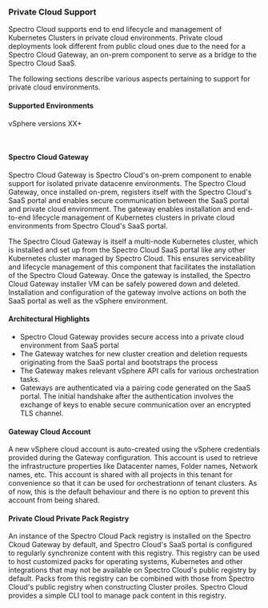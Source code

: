 ### Private Cloud Support

Spectro Cloud supports end to end lifecycle and management of Kubernetes Clusters in private cloud environments. Private cloud deployments look different from public cloud ones due to the need for a Spectro Cloud Gateway, an on-prem component to serve as a bridge to the Spectro Cloud SaaS.

The following sections describe various aspects pertaining to support for private cloud environments.

#### Supported Environments

vSphere versions XX+

<br />

#### Spectro Cloud Gateway

Spectro Cloud Gateway is Spectro Cloud's on-prem component to enable support for isolated private datacenre environments. The Spectro Cloud Gateway, once installed on-prem, registers itself with the Spectro Cloud's SaaS portal and enables secure communication between the SaaS portal and private cloud environment. The gateway enables installation and end-to-end lifecycle management of Kubernetes clusters in private cloud environments from Spectro Cloud's SaaS portal.

The Spectro Cloud Gateway is itself a multi-node Kubernetes cluster, which is installed and set up from the Spectro Cloud SaaS portal like any other Kubernetes cluster managed by Spectro Cloud. This ensures serviceability and lifecycle management of this component that facilitates the installation of the Spectro Cloud Gateway. Once the gateway is installed, the Spectro Cloud Gateway installer VM can be safely powered down and deleted. Installation and configuration of the gateway involve actions on both the SaaS portal as well as the vSphere environment.

#### Architectural Highlights

- Spectro Cloud Gateway provides secure access into a private cloud environment from SaaS portal
- The Gateway watches for new cluster creation and deletion requests originating from the SaaS portal and bootstraps the process
- The Gateway makes relevant vSphere API calls for various orchestration tasks.
- Gateways are authenticated via a pairing code generated on the SaaS portal. The initial handshake after the authentication involves the exchange of keys to enable secure communication over an encrypted TLS channel.

#### Gateway Cloud Account

A new vSphere cloud account is auto-created using the vSphere credentials provided during the Gateway configuration. This account is used to retrieve the infrastructure properties like Datacenter names, Folder names, Network names, etc. This account is shared with all projects in this tenant for convenience so that it can be used for orchestrationn of tenant clusters. As of now, this is the default behaviour and there is no option to prevent this account from being shared.

#### Private Cloud Private Pack Registry

An instance of the Spectro Cloud Pack registry is installed on the Spectro Ckoud Gateway by default, and Spectro Cloud's SaaS portal is configured to regularly synchronize content with this registry. This registry can be used to host customized packs for operating systems, Kubernetes and other integrations that may not be available on Spectro Cloud's public registry by default. Packs from this registry can be combined with those from Spectro Cloud's public registry when constructing Cluster proiles. Spectro Cloud provides a simple CLI tool to manage pack content in this registry.